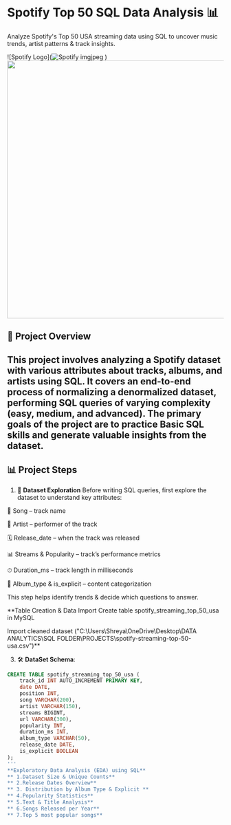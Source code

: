 # Spotify Top 50 SQL Data Analysis 📊

Analyze Spotify's Top 50 USA streaming data using SQL to uncover music trends, artist patterns & track insights.

![Spotify Logo](![Spotify imgjpeg](https://github.com/user-attachments/assets/e81bf706-dea5-4384-b293-7c1c472c18d3)
)
<img src="spotify_logo.jpg" width="600">


## 📂 Project Overview
This project involves analyzing a Spotify dataset with various attributes about tracks, albums, and artists using SQL. It covers an end-to-end process of normalizing a denormalized dataset, performing SQL queries of varying complexity (easy, medium, and advanced). The primary goals of the project are to practice Basic SQL skills and generate valuable insights from the dataset.
---

## 📊 **Project Steps**
1. 📌 **Dataset Exploration**
Before writing SQL queries, first explore the dataset to understand key attributes:

🎵 Song – track name

👤 Artist – performer of the track

🗓 Release_date – when the track was released

📊 Streams & Popularity – track’s performance metrics

⏱ Duration_ms – track length in milliseconds

🔖 Album_type & is_explicit – content categorization

This step helps identify trends & decide which questions to answer.

**Table Creation & Data Import
Create table spotify_streaming_top_50_usa in MySQL

Import cleaned dataset ("C:\Users\Shreya\OneDrive\Desktop\DATA ANALYTICS\SQL FOLDER\PROJECTS\spotify-streaming-top-50-usa.csv")**

3. 🛠 **DataSet Schema**:  
```sql
CREATE TABLE spotify_streaming_top_50_usa (
    track_id INT AUTO_INCREMENT PRIMARY KEY,
    date DATE,
    position INT,
    song VARCHAR(200),
    artist VARCHAR(150),
    streams BIGINT,
    url VARCHAR(300),
    popularity INT,
    duration_ms INT,
    album_type VARCHAR(50),
    release_date DATE,
    is_explicit BOOLEAN
);
'''
**Exploratory Data Analysis (EDA) using SQL**
** 1.Dataset Size & Unique Counts**
** 2.Release Dates Overview**
** 3. Distribution by Album Type & Explicit **
** 4.Popularity Statistics**
** 5.Text & Title Analysis**
** 6.Songs Released per Year**
** 7.Top 5 most popular songs**

